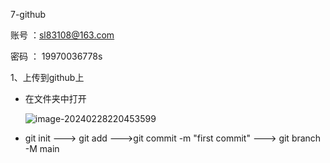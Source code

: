 7-github

账号 ：sl83108@163.com

密码 ： 19970036778s





1、上传到github上 

- 在文件夹中打开

   ![image-20240228220453599](C:\Users\16055\AppData\Roaming\Typora\typora-user-images\image-20240228220453599.png)

- git init ---> git add --->git commit -m "first commit"  ---> git branch -M main